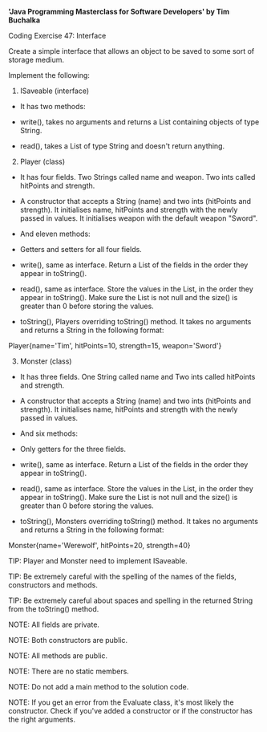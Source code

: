 **'Java Programming Masterclass for Software Developers' by Tim Buchalka**

Coding Exercise 47: Interface


Create a simple interface that allows an object to be saved to some sort of storage medium.

Implement the following:

1. ISaveable (interface)

- It has two methods:

- write(), takes no arguments and returns a List containing objects of type String.

- read(), takes a List of type String and doesn't return anything.

2. Player (class)

- It has four fields. Two Strings called name and weapon. Two ints called hitPoints and strength.

- A constructor that accepts a String (name) and two ints (hitPoints and strength). It initialises name, hitPoints and strength with the newly passed in values. It initialises weapon with the default weapon "Sword".

- And eleven methods:

- Getters and setters for all four fields.

- write(), same as interface. Return a List of the fields in the order they appear in toString().

- read(), same as interface. Store the values in the List, in the order they appear in toString(). Make sure the List is not null and the size() is greater than 0 before storing the values.

- toString(), Players overriding toString() method. It takes no arguments and returns a String in the following format:

Player{name='Tim', hitPoints=10, strength=15, weapon='Sword'}

3. Monster (class)

- It has three fields. One String called name and Two ints called hitPoints and strength.

- A constructor that accepts a String (name) and two ints (hitPoints and strength). It initialises name, hitPoints and strength with the newly passed in values.

- And six methods:

- Only getters for the three fields.

- write(), same as interface. Return a List of the fields in the order they appear in toString().

- read(), same as interface. Store the values in the List, in the order they appear in toString(). Make sure the List is not null and the size() is greater than 0 before storing the values.

- toString(), Monsters overriding toString() method. It takes no arguments and returns a String in the following format:

Monster{name='Werewolf', hitPoints=20, strength=40}

TIP: Player and Monster need to implement ISaveable.

TIP: Be extremely careful with the spelling of the names of the fields, constructors and methods.

TIP: Be extremely careful about spaces and spelling in the returned String from the toString() method.

NOTE: All fields are private.

NOTE: Both constructors are public.

NOTE: All methods are public.

NOTE: There are no static members.

NOTE: Do not add a main method to the solution code.

NOTE: If you get an error from the Evaluate class, it's most likely the constructor. Check if you've added a constructor or if the constructor has the right arguments.